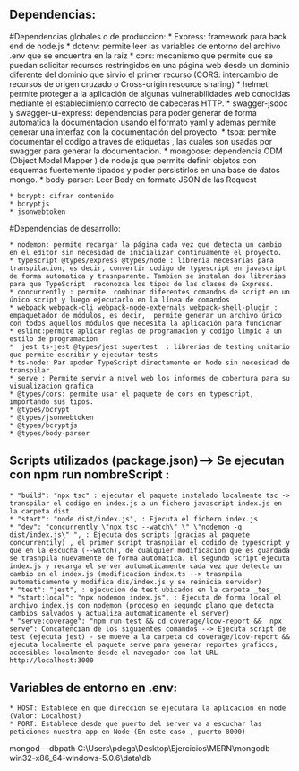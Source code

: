## Dependencias:
  #Dependencias globales o de produccion:
    * Express: framework para back end de node.js
    * dotenv: permite leer las variables de entorno del archivo .env que se encuentra en la raiz
    * cors:  mecanismo que permite que se puedan solicitar recursos restringidos  en una página web desde un dominio diferente del dominio que sirvió el primer recurso (CORS: intercambio de recursos de origen cruzado o Cross-origin resource sharing)
    * helmet: permite proteger a la aplicación de algunas vulnerabilidades web conocidas mediante el establecimiento correcto de cabeceras HTTP.
    * swagger-jsdoc y swagger-ui-express: dependencias para poder generar de forma automatica la documentacion usando el formato yaml y ademas permite generar una interfaz con la documentación del proyecto.
    * tsoa: permite documentar el codigo a traves de etiquetas , las cuales son usadas por swagger para generar la documentacion.
    * mongoose: dependencia ODM (Object Model Mapper ) de node.js que permite definir objetos con esquemas fuertemente tipados y poder persistirlos en una base de datos mongo.
    * body-parser:  Leer Body en formato JSON de las Request


    * bcrypt: cifrar contenido
    * bcryptjs
    * jsonwebtoken


  #Dependencias de desarrollo: 

    * nodemon: permite recargar la página cada vez que detecta un cambio en el editor sin necesidad de inicializar continuamente el proyecto. 
    * typescript @types/express @types/node : libreria necesarias para transpilacion, es decir, convertir codigo de typescript en javascript de forma automatica y trasnparente. Tambien se instalan dos librerias para que TypeScript  reconozca los tipos de las clases de Express.
    * concurrently : permite  combinar diferentes comandos de script en un único script y luego ejecutarlo en la línea de comandos
    * webpack webpack-cli webpack-node-externals webpack-shell-plugin :  empaquetador de módulos, es decir,  permite generar un archivo único con todos aquellos módulos que necesita la aplicación para funcionar
    * eslint:permite aplicar reglas de programacion y codigo limpio a un estilo de programacion 
    *  jest ts-jest @types/jest supertest  : librerias de testing unitario que permite escribir y ejecutar tests
    * ts-node: Par apoder TypeScript directamente en Node sin necesidad de transpilar.
    * serve : Permite servir a nivel web los informes de cobertura para su visualizacion grafica
    * @types/cors: permite usar el paquete de cors en typescript, importando sus tipos.
    * @types/bcrypt    
    * @types/jsonwebtoken
    * @types/bcryptjs   
    * @types/body-parser 


## Scripts utilizados (package.json)--> Se ejecutan con npm run nombreScript :
    * "build": "npx tsc" : ejecutar el paquete instalado localmente tsc -> transpilar el codigo en index.js a un fichero javascript index.js en la carpeta dist
    * "start": "node dist/index.js", : Ejecuta el fichero index.js
    * "dev": "concurrently \"npx tsc --watch\" \" \"nodemon -q dist/index.js\" ", : Ejecuta dos scripts (gracias al paquete concurrentily) , el primer script trasnpilar el codido de typescript y que en la escucha (--watch), de cualquier modificacion que es guardada se trasnpila nuevamente de forma automatica. El segundo script ejecuta index.js y recarga el server automaticamente cada vez que detecta un cambio en el index.js (modificacion index.ts --> trasnpila automaticamente y modifica dis/index.js y se reinicia servidor)
    * "test": "jest", : ejecucion de test ubicados en la carpeta _tes_
    * "start:local": "npx nodemon index.js", : Ejecuta de forma local el archivo index.js con nodemon (proceso en segundo plano que detecta cambios salvados y actualiza automaticamente el server)
    * "serve:coverage": "npm run test && cd coverage/lcov-report &&  npx serve": Concatencian de los siguientes comandos --> Ejecuta script de test (ejecuta jest) - se mueve a la carpeta cd coverage/lcov-report && ejecuta localmente el paquete serve para generar reportes graficos, accesibles localmente desde el navegador con lat URL  http://localhost:3000   

  ## Variables de entorno en .env:
    * HOST: Establece en que direccion se ejecutara la aplicacion en node (Valor: Localhost)
    * PORT: Establece desde que puerto del server va a escuchar las peticiones nuestra app en Node (En este caso , puerto 8000)


mongod --dbpath C:\Users\pdega\Desktop\Ejercicios\MERN\mongodb-win32-x86_64-windows-5.0.6\data\db


